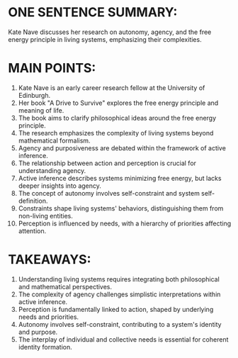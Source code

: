 # ONE SENTENCE SUMMARY:
Kate Nave discusses her research on autonomy, agency, and the free energy principle in living systems, emphasizing their complexities.

# MAIN POINTS:
1. Kate Nave is an early career research fellow at the University of Edinburgh.
2. Her book "A Drive to Survive" explores the free energy principle and meaning of life.
3. The book aims to clarify philosophical ideas around the free energy principle.
4. The research emphasizes the complexity of living systems beyond mathematical formalism.
5. Agency and purposiveness are debated within the framework of active inference.
6. The relationship between action and perception is crucial for understanding agency.
7. Active inference describes systems minimizing free energy, but lacks deeper insights into agency.
8. The concept of autonomy involves self-constraint and system self-definition.
9. Constraints shape living systems' behaviors, distinguishing them from non-living entities.
10. Perception is influenced by needs, with a hierarchy of priorities affecting attention.

# TAKEAWAYS:
1. Understanding living systems requires integrating both philosophical and mathematical perspectives.
2. The complexity of agency challenges simplistic interpretations within active inference.
3. Perception is fundamentally linked to action, shaped by underlying needs and priorities.
4. Autonomy involves self-constraint, contributing to a system's identity and purpose.
5. The interplay of individual and collective needs is essential for coherent identity formation.
